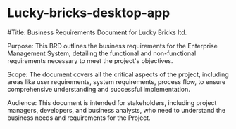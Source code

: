 # Lucky-bricks-desktop-app

#Title: Business Requirements Document for Lucky Bricks ltd.

Purpose: This BRD outlines the business requirements for the Enterprise Management System, detailing the functional and non-functional requirements necessary to meet the project's objectives.

Scope: The document covers all the critical aspects of the project, including areas like user requirements, system requirements, process flow, to ensure comprehensive understanding and successful implementation.

Audience: This document is intended for stakeholders, including project managers, developers, and business analysts, who need to understand the business needs and requirements for the Project.
